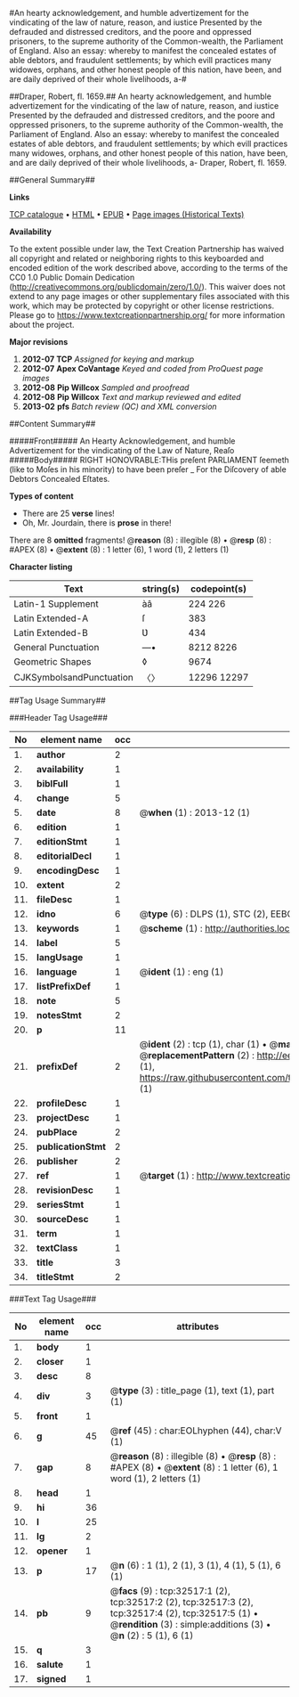 #An hearty acknowledgement, and humble advertizement for the vindicating of the law of nature, reason, and iustice Presented by the defrauded and distressed creditors, and the poore and oppressed prisoners, to the supreme authority of the Common-wealth, the Parliament of England. Also an essay: whereby to manifest the concealed estates of able debtors, and fraudulent settlements; by which evill practices many widowes, orphans, and other honest people of this nation, have been, and are daily deprived of their whole livelihoods, a-#

##Draper, Robert, fl. 1659.##
An hearty acknowledgement, and humble advertizement for the vindicating of the law of nature, reason, and iustice Presented by the defrauded and distressed creditors, and the poore and oppressed prisoners, to the supreme authority of the Common-wealth, the Parliament of England. Also an essay: whereby to manifest the concealed estates of able debtors, and fraudulent settlements; by which evill practices many widowes, orphans, and other honest people of this nation, have been, and are daily deprived of their whole livelihoods, a-
Draper, Robert, fl. 1659.

##General Summary##

**Links**

[TCP catalogue](http://www.ota.ox.ac.uk/tcp/)  • 
[HTML](http://tei.it.ox.ac.uk/tcp/Texts-HTML/free/A36/A36521.html)  • 
[EPUB](http://tei.it.ox.ac.uk/tcp/Texts-EPUB/free/A36/A36521.epub) • 
[Page images (Historical Texts)](https://historicaltexts.jisc.ac.uk/eebo-99828090e)

**Availability**

To the extent possible under law, the Text Creation Partnership has waived all copyright and related or neighboring rights to this keyboarded and encoded edition of the work described above, according to the terms of the CC0 1.0 Public Domain Dedication (http://creativecommons.org/publicdomain/zero/1.0/). This waiver does not extend to any page images or other supplementary files associated with this work, which may be protected by copyright or other license restrictions. Please go to https://www.textcreationpartnership.org/ for more information about the project.

**Major revisions**

1. __2012-07__ __TCP__ *Assigned for keying and markup*
1. __2012-07__ __Apex CoVantage__ *Keyed and coded from ProQuest page images*
1. __2012-08__ __Pip Willcox__ *Sampled and proofread*
1. __2012-08__ __Pip Willcox__ *Text and markup reviewed and edited*
1. __2013-02__ __pfs__ *Batch review (QC) and XML conversion*

##Content Summary##

#####Front#####
 An Hearty Acknowledgement, and humble Advertizement for the vindicating of the Law of Nature, Reaſo
#####Body#####
RIGHT HONOVRABLE:THis preſent PARLIAMENT ſeemeth (like to Moſes in his minority) to have been preſer
    _ For the Diſcovery of able Debtors Concealed Eſtates.

**Types of content**

  * There are 25 **verse** lines!
  * Oh, Mr. Jourdain, there is **prose** in there!

There are 8 **omitted** fragments! 
 @__reason__ (8) : illegible (8)  •  @__resp__ (8) : #APEX (8)  •  @__extent__ (8) : 1 letter (6), 1 word (1), 2 letters (1)

**Character listing**


|Text|string(s)|codepoint(s)|
|---|---|---|
|Latin-1 Supplement|àâ|224 226|
|Latin Extended-A|ſ|383|
|Latin Extended-B|Ʋ|434|
|General Punctuation|—•|8212 8226|
|Geometric Shapes|◊|9674|
|CJKSymbolsandPunctuation|〈〉|12296 12297|

##Tag Usage Summary##

###Header Tag Usage###

|No|element name|occ|attributes|
|---|---|---|---|
|1.|__author__|2||
|2.|__availability__|1||
|3.|__biblFull__|1||
|4.|__change__|5||
|5.|__date__|8| @__when__ (1) : 2013-12 (1)|
|6.|__edition__|1||
|7.|__editionStmt__|1||
|8.|__editorialDecl__|1||
|9.|__encodingDesc__|1||
|10.|__extent__|2||
|11.|__fileDesc__|1||
|12.|__idno__|6| @__type__ (6) : DLPS (1), STC (2), EEBO-CITATION (1), PROQUEST (1), VID (1)|
|13.|__keywords__|1| @__scheme__ (1) : http://authorities.loc.gov/ (1)|
|14.|__label__|5||
|15.|__langUsage__|1||
|16.|__language__|1| @__ident__ (1) : eng (1)|
|17.|__listPrefixDef__|1||
|18.|__note__|5||
|19.|__notesStmt__|2||
|20.|__p__|11||
|21.|__prefixDef__|2| @__ident__ (2) : tcp (1), char (1)  •  @__matchPattern__ (2) : ([0-9\-]+):([0-9IVX]+) (1), (.+) (1)  •  @__replacementPattern__ (2) : http://eebo.chadwyck.com/downloadtiff?vid=$1&page=$2 (1), https://raw.githubusercontent.com/textcreationpartnership/Texts/master/tcpchars.xml#$1 (1)|
|22.|__profileDesc__|1||
|23.|__projectDesc__|1||
|24.|__pubPlace__|2||
|25.|__publicationStmt__|2||
|26.|__publisher__|2||
|27.|__ref__|1| @__target__ (1) : http://www.textcreationpartnership.org/docs/. (1)|
|28.|__revisionDesc__|1||
|29.|__seriesStmt__|1||
|30.|__sourceDesc__|1||
|31.|__term__|1||
|32.|__textClass__|1||
|33.|__title__|3||
|34.|__titleStmt__|2||


###Text Tag Usage###

|No|element name|occ|attributes|
|---|---|---|---|
|1.|__body__|1||
|2.|__closer__|1||
|3.|__desc__|8||
|4.|__div__|3| @__type__ (3) : title_page (1), text (1), part (1)|
|5.|__front__|1||
|6.|__g__|45| @__ref__ (45) : char:EOLhyphen (44), char:V (1)|
|7.|__gap__|8| @__reason__ (8) : illegible (8)  •  @__resp__ (8) : #APEX (8)  •  @__extent__ (8) : 1 letter (6), 1 word (1), 2 letters (1)|
|8.|__head__|1||
|9.|__hi__|36||
|10.|__l__|25||
|11.|__lg__|2||
|12.|__opener__|1||
|13.|__p__|17| @__n__ (6) : 1 (1), 2 (1), 3 (1), 4 (1), 5 (1), 6 (1)|
|14.|__pb__|9| @__facs__ (9) : tcp:32517:1 (2), tcp:32517:2 (2), tcp:32517:3 (2), tcp:32517:4 (2), tcp:32517:5 (1)  •  @__rendition__ (3) : simple:additions (3)  •  @__n__ (2) : 5 (1), 6 (1)|
|15.|__q__|3||
|16.|__salute__|1||
|17.|__signed__|1||
